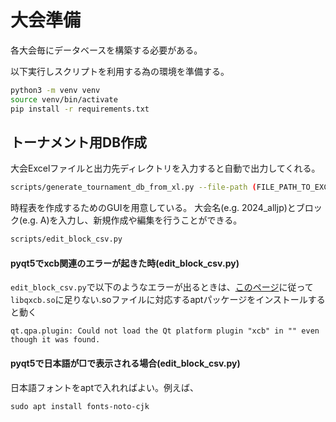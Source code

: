 # 大会準備

各大会毎にデータベースを構築する必要がある。

以下実行しスクリプトを利用する為の環境を準備する。

```bash
python3 -m venv venv
source venv/bin/activate
pip install -r requirements.txt
```

## トーナメント用DB作成 ##

大会Excelファイルと出力先ディレクトリを入力すると自動で出力してくれる。

```bash
scripts/generate_tournament_db_from_xl.py --file-path (FILE_PATH_TO_EXCEL_FILE) --output-path (OUTPUT_DIRECTORY)
```

時程表を作成するためのGUIを用意している。
大会名(e.g. 2024_alljp)とブロック(e.g. A)を入力し、新規作成や編集を行うことができる。

```bash
scripts/edit_block_csv.py
```

#### pyqt5でxcb関連のエラーが起きた時(edit_block_csv.py)
`edit_block_csv.py`で以下のようなエラーが出るときは、[このページ](https://qiita.com/momomo_rimoto/items/83917d3f9f5dd35457e1)に従って`libqxcb.so`に足りない.soファイルに対応するaptパッケージをインストールすると動く
```
qt.qpa.plugin: Could not load the Qt platform plugin "xcb" in "" even though it was found.
```

#### pyqt5で日本語が□で表示される場合(edit_block_csv.py)
日本語フォントをaptで入れればよい。例えば、
```
sudo apt install fonts-noto-cjk
```
